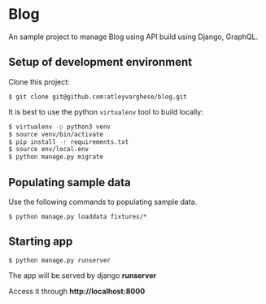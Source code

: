 # Blog
An sample project to manage Blog using API build using Django, GraphQL.

## Setup of development environment

Clone this project:

    $ git clone git@github.com:atleyvarghese/blog.git

It is best to use the python `virtualenv` tool to build locally:

```sh
$ virtualenv -p python3 venv
$ source venv/bin/activate
$ pip install -r requirements.txt
$ source env/local.env
$ python manage.py migrate
```


## Populating sample data
Use the following commands to populating sample data.

    $ python manage.py loaddata fixtures/*


## Starting app

    $ python manage.py runserver

The app will be served by django **runserver**

Access it through **http://localhost:8000**
